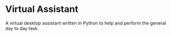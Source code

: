 # Virtual Assistant
A virtual desktop assistant written in Python to help and perform the general day to day task.
